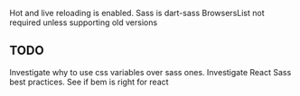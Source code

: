 Hot and live reloading is enabled.
Sass is dart-sass
BrowsersList not required unless supporting old versions



## TODO
Investigate why to use css variables over sass ones.
Investigate React Sass best practices. 
See if bem is right for react
